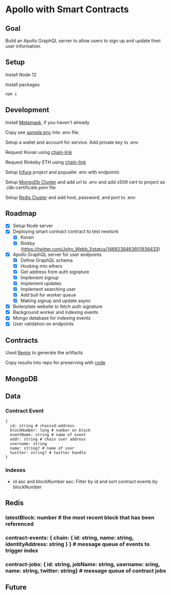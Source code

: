 # Apollo with Smart Contracts

## Goal

Build an Apollo GraphQL server to allow users to sign up and update their user information.

## Setup

Install Node 12

Install packages

```sh
npm i
```

## Development

Install [Metamask](https://metamask.io/), if you haven't already

Copy see [sample.env](/sample.env) into .env file.

Setup a wallet and account for service. Add private key to .env

Request Kovan using [chain-link](https://faucets.chain.link/kovan)

Request Rinkeby ETH using [chain-link](https://faucets.chain.link/rinkeby)

Setup [Infura](https://infura.io/) project and popualte .env with endpoints

Setup [MongoDb Cluster](https://www.mongodb.com/) and add url to .env and add x509 cert to project as ./db-certificate.pem file

Setup [Redis Cluster](https://redis.com/) and add host, password, and port to .env

## Roadmap

- [x] Setup Node server
- [x] Deploying smart contract contract to test newtork
  - [x] Kovan
  - [x] Rinkby (https://twitter.com/John_Webb_1/status/1469238463601938433)
- [x] Apollo GraphQL server for user endpoints
  - [x] Define GraphQL schema
  - [x] Hooking into ethers
  - [x] Get address from auth signature
  - [x] Implement signup
  - [x] Implement updates
  - [x] Implement searching user
  - [x] Add bull for worker queue
  - [x] Making signup and update async
- [x] Boilerplate website to fetch auth signature
- [x] Background worker and indexing events
- [x] Mongo database for indexing events
- [x] User validation on endpoints

## Contracts

Used [Remix](https://remix.ethereum.org) to generate the artifacts

Copy results into repo for preserving with [code](/contracts/artifacts)

## MongoDB

## Data

### Contract Event

```
{
  id: string # chainid:address
  blockNumber: long # number on block
  eventName: string # name of event
  addr: string # chain user address
  username: string
  name: string? # name of user
  twitter: string? # twitter handle
}
```

### Indexes

- id asc and blockNumber asc: Filter by id and sort contract events by blockNumber

## Redis

### latestBlock: number # the most recent block that has been referenced

### contract-events: { chain: { id: string, name: string, identityAddress: string } } # message queue of events to trigger index

### contract-jobs: { id: string, jobName: string, username: sring, name: string, twitter: string} # message queue of contract jobs

## Future

